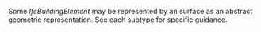 Some _IfcBuildingElement_ may be represented by an surface as an abstract geometric representation. See each subtype for specific guidance.